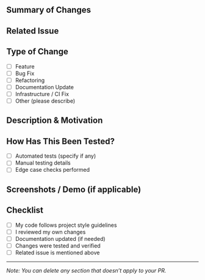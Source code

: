 ## Summary of Changes
<!-- Provide a clear, concise description of what this PR does and why it matters. -->

## Related Issue
<!-- Link the related issue, e.g., “Closes #13” -->

## Type of Change
<!-- Check the box that best describes this PR -->
- [ ] Feature
- [ ] Bug Fix
- [ ] Refactoring
- [ ] Documentation Update
- [ ] Infrastructure / CI Fix
- [ ] Other (please describe)

## Description & Motivation
<!-- Explain the purpose and logic behind your changes. Why was this needed? -->

## How Has This Been Tested?
<!-- Describe your testing approach: -->
- [ ] Automated tests (specify if any)
- [ ] Manual testing details
- [ ] Edge case checks performed

## Screenshots / Demo (if applicable)
<!-- If your PR changes the UI, workflows, or outputs, provide before/after visuals or a short demo video. -->

## Checklist
- [ ] My code follows project style guidelines
- [ ] I reviewed my own changes
- [ ] Documentation updated (if needed)
- [ ] Changes were tested and verified
- [ ] Related issue is mentioned above

---

*Note: You can delete any section that doesn’t apply to your PR.*

